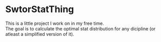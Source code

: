 # SwtorStatThing  
This is a little project I work on in my free time.  
The goal is to calculate the optimal stat distribution for any dicipline (or atleast a simplified version of it).